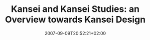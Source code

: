 ---
slug: kansei-and-kansei-studies-an-overview-towards-kansei-design
title: "Kansei and Kansei Studies: an Overview towards Kansei Design"
tags: ['kansei', 'kansei_studies', 'kansei_design']
layout: publi
publitype: presentation
subsection: lecture
institution:
    logo: Tsukuba
    web: "https://www.tsukuba.ac.jp/"
    name: "University of Tsukuba"
kansei: true
research: 
    -  kansei
date: 2007-09-09T20:52:21+02:00
reference: "Lévy, P. (2008). Kansei and Kansei Studies: an Overview towards Kansei Design, presented at the the International Symposium of the 21th Century COE Program for the Promotion of Kansei Science for Understanding the Mechanism of Mind and Heart, Tsukuba, Japan. September 9th, 2007."
---